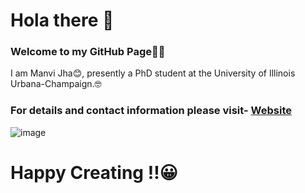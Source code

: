 # Hola there 👋
### Welcome to my GitHub Page🤗🤗

I am Manvi Jha😊, presently a PhD student at the University of Illinois Urbana-Champaign.🤓

### For details and contact information please visit- [Website](https://manvijha.netlify.app/)

![image](https://github.githubassets.com/images/modules/site/home/footer-illustration.svg)
# Happy Creating !!😀 

